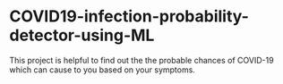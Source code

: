 # COVID19-infection-probability-detector-using-ML
This project is helpful to find out the the probable chances of COVID-19 which can cause to you based on your symptoms.

